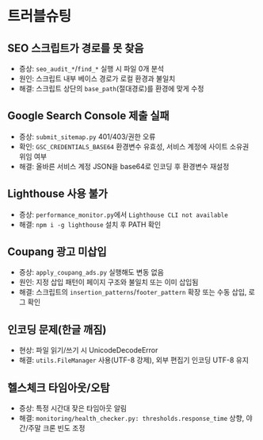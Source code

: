 # 트러블슈팅

## SEO 스크립트가 경로를 못 찾음

- 증상: `seo_audit_*`/`find_*` 실행 시 파일 0개 분석
- 원인: 스크립트 내부 베이스 경로가 로컬 환경과 불일치
- 해결: 스크립트 상단의 `base_path`(절대경로)를 환경에 맞게 수정

## Google Search Console 제출 실패

- 증상: `submit_sitemap.py` 401/403/권한 오류
- 확인: `GSC_CREDENTIALS_BASE64` 환경변수 유효성, 서비스 계정에 사이트 소유권 위임 여부
- 해결: 올바른 서비스 계정 JSON을 base64로 인코딩 후 환경변수 재설정

## Lighthouse 사용 불가

- 증상: `performance_monitor.py`에서 `Lighthouse CLI not available`
- 해결: `npm i -g lighthouse` 설치 후 PATH 확인

## Coupang 광고 미삽입

- 증상: `apply_coupang_ads.py` 실행해도 변동 없음
- 원인: 지정 삽입 패턴이 페이지 구조와 불일치 또는 이미 삽입됨
- 해결: 스크립트의 `insertion_patterns`/`footer_pattern` 확장 또는 수동 삽입, 로그 확인

## 인코딩 문제(한글 깨짐)

- 현상: 파일 읽기/쓰기 시 UnicodeDecodeError
- 해결: `utils.FileManager` 사용(UTF-8 강제), 외부 편집기 인코딩 UTF-8 유지

## 헬스체크 타임아웃/오탐

- 증상: 특정 시간대 잦은 타임아웃 알림
- 해결: `monitoring/health_checker.py: thresholds.response_time` 상향, 야간/주말 크론 빈도 조정

